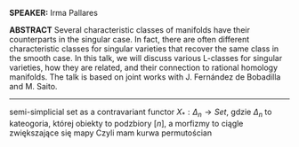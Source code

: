 **SPEAKER:** Irma Pallares

**ABSTRACT**
Several characteristic classes of manifolds have their counterparts in the singular case. In fact, there are often different characteristic classes for singular varieties that recover the same class in the smooth case. In this talk, we will discuss various L-classes for singular varieties, how they are related, and their connection to rational homology manifolds. The talk is based on joint works with J. Fernández de Bobadilla and M. Saito.

---

semi-simplicial set as a contravariant functor
$X_*:\Delta_n\to Set$,
gdzie $\Delta_n$ to kateogoria, której obiekty to podzbiory $[n]$, a morfizmy to ciągle zwiększające się mapy
Czyli mam kurwa permutościan






